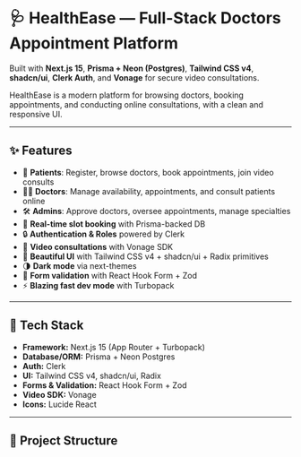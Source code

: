 # 🩺 HealthEase — Full-Stack Doctors Appointment Platform

Built with **Next.js 15**, **Prisma + Neon (Postgres)**, **Tailwind CSS v4**, **shadcn/ui**, **Clerk Auth**, and **Vonage** for secure video consultations.  

HealthEase is a modern platform for browsing doctors, booking appointments, and conducting online consultations, with a clean and responsive UI.

---

## ✨ Features

- 👤 **Patients**: Register, browse doctors, book appointments, join video consults
- 👩‍⚕️ **Doctors**: Manage availability, appointments, and consult patients online
- 🛠️ **Admins**: Approve doctors, oversee appointments, manage specialties
- 📅 **Real-time slot booking** with Prisma-backed DB
- 🔒 **Authentication & Roles** powered by Clerk
- 🎥 **Video consultations** with Vonage SDK
- 🎨 **Beautiful UI** with Tailwind CSS v4 + shadcn/ui + Radix primitives
- 🌗 **Dark mode** via next-themes
- 🧩 **Form validation** with React Hook Form + Zod
- ⚡ **Blazing fast dev mode** with Turbopack

---

## 🧱 Tech Stack

- **Framework:** Next.js 15 (App Router + Turbopack)
- **Database/ORM:** Prisma + Neon Postgres
- **Auth:** Clerk
- **UI:** Tailwind CSS v4, shadcn/ui, Radix
- **Forms & Validation:** React Hook Form + Zod
- **Video SDK:** Vonage
- **Icons:** Lucide React

---

## 📂 Project Structure

